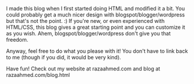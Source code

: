 I made this blog when I first started doing HTML and modified it a bit. You could probably
get a much nicer design with blogspot/blogger/wordpress but that's not the point. :) If you're new, or even experienced with HTML/CSS, this blog gives a great starting point and you can customize
it as you wish. Ahem, blogspot/blogger/wordpress don't give you that freedom.

Anyway, feel free to do what you please with it! You don't have to link back to me (though if
you did, it would be very kind).

Have fun! Check out my website at razaahmed.com and blog at razaahmed.com/blog.html
